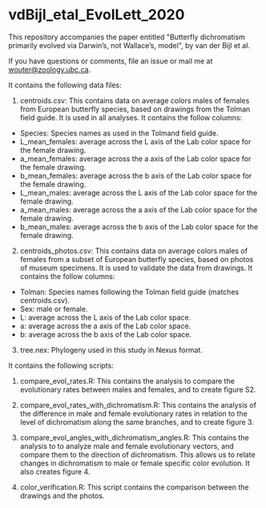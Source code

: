 # vdBijl_etal_EvolLett_2020

This repository accompanies the paper entitled "Butterfly dichromatism primarily evolved via Darwin’s, not Wallace’s, model", by van der Bijl et al.

If you have questions or comments, file an issue or mail me at wouter@zoology.ubc.ca.

It contains the following data files:
1. centroids.csv: This contains data on average colors males of females from European butterfly species, based on drawings from the Tolman field guide. It is used in all analyses. It contains the follow columns:
- Species: Species names as used in the Tolmand field guide.
- L_mean_females: average across the L axis of the Lab color space for the female drawing.
- a_mean_females: average across the a axis of the Lab color space for the female drawing.
- b_mean_females: average across the b axis of the Lab color space for the female drawing.
- L_mean_males: average across the L axis of the Lab color space for the female drawing.
- a_mean_males: average across the a axis of the Lab color space for the female drawing.
- b_mean_males: average across the b axis of the Lab color space for the female drawing.

2. centroids_photos.csv: This contains data on average colors males of females from a subset of European butterfly species, based on photos of museum specimens. It is used to validate the data from drawings. It contains the follow columns:
- Tolman: Species names following the Tolman field guide (matches centroids.csv).
- Sex: male or female.
- L: average across the L axis of the Lab color space.
- a: average across the a axis of the Lab color space.
- b: average across the b axis of the Lab color space.

3. tree.nex: Phylogeny used in this study in Nexus format.

It contains the following scripts:
1. compare_evol_rates.R: This contains the analysis to compare the evolutionary rates between males and females, and to create figure S2.

2. compare_evol_rates_with_dichromatism.R: This contains the analysis of the difference in male and female evolutionary rates in relation to the level of dichromatism along the same branches, and to create figure 3. 

3. compare_evol_angles_with_dichromatism_angles.R: This contains the analysis to to analyze male and female evolutionary vectors, and compare them to the direction of dichromatism. This allows us to relate changes in dichromatism to male or female specific color evolution. It also creates figure 4.

4. color_verification.R: This script contains the comparison between the drawings and the photos.
